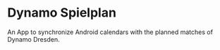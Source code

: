 # Dynamo Spielplan #

An App to synchronize Android calendars with the planned matches of Dynamo Dresden.